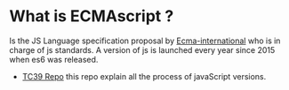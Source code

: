 # What is ECMAscript ?

Is the JS Language specification proposal by [Ecma-international](https://www.ecma-international.org/publications-and-standards/standards/ecma-262/) who is in charge of js standards.
A version of js is launched every year since 2015 when es6 was released.

- [TC39 Repo](https://github.com/tc39/ecma262#ecmascript) this repo explain all the process of javaScript versions.

